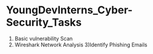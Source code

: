 # YoungDevInterns_Cyber-Security_Tasks

1) Basic vulnerability Scan
2) Wireshark Network Analysis 
3)Identify Phishing Emails
